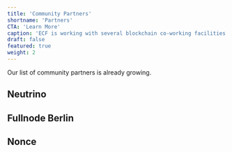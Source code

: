 ```yaml
---
title: 'Community Partners'
shortname: 'Partners'
CTA: 'Learn More'
caption: 'ECF is working with several blockchain co-working facilities to support ECF grantees present and future.'
draft: false
featured: true
weight: 2
---
```


Our list of community partners is already growing.

## Neutrino

## Fullnode Berlin

## Nonce
